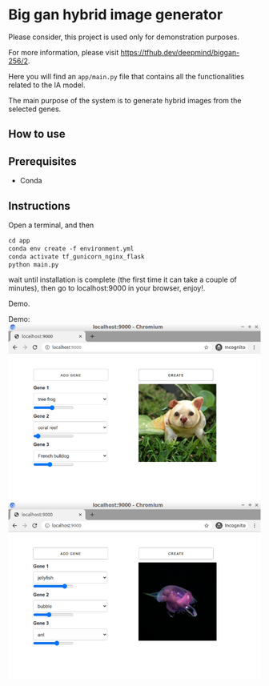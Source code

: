 # Big gan hybrid image generator

Please consider, this project is used only for demonstration purposes.

For more information, please visit https://tfhub.dev/deepmind/biggan-256/2.

Here you will find an `` app/main.py `` file that contains all the functionalities related to the IA model.

The main purpose of the system is to generate hybrid images from the selected genes.

## How to use

## Prerequisites

* Conda

## Instructions


Open a terminal, and then

```
cd app
conda env create -f environment.yml
conda activate tf_gunicorn_nginx_flask
python main.py
```

wait until installation is complete (the first time it can take a couple of minutes), then go to localhost:9000 in your browser, enjoy!.

Demo.


Demo:<br/>
![image](https://github.com/sralex/big_gan_generator/blob/master/demo1.png)
![image](https://github.com/sralex/big_gan_generator/blob/master/demo2.png)